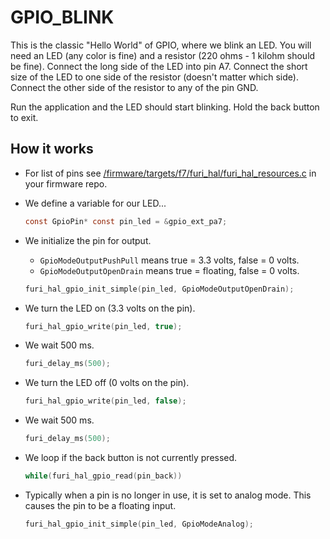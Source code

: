 # GPIO_BLINK
This is the classic "Hello World" of GPIO, where we blink an LED.  You will need an LED (any color is fine) and a resistor (220 ohms - 1 kilohm should be fine).  Connect the long side of the LED into pin A7.  Connect the short size of the LED to one side of the resistor (doesn't matter which side).  Connect the other side of the resistor to any of the pin GND.

Run the application and the LED should start blinking.  Hold the back button to exit.

## How it works
- For list of pins see [/firmware/targets/f7/furi_hal/furi_hal_resources.c](https://github.com/flipperdevices/flipperzero-firmware/blob/dev/firmware/targets/f7/furi_hal/furi_hal_resources.c) in your firmware repo.

- We define a variable for our LED...
  ```c
  const GpioPin* const pin_led = &gpio_ext_pa7;
  ```

- We initialize the pin for output.
  - ``GpioModeOutputPushPull`` means true = 3.3 volts, false = 0 volts.
  - ``GpioModeOutputOpenDrain`` means true = floating, false = 0 volts.
  ```c
  furi_hal_gpio_init_simple(pin_led, GpioModeOutputOpenDrain);
  ```

- We turn the LED on (3.3 volts on the pin).
  ```c
  furi_hal_gpio_write(pin_led, true);
  ```

- We wait 500 ms.
  ```c
  furi_delay_ms(500);
  ```

- We turn the LED off (0 volts on the pin).
  ```c
  furi_hal_gpio_write(pin_led, false);
  ```

- We wait 500 ms.
  ```c
  furi_delay_ms(500);
  ```

- We loop if the back button is not currently pressed.
  ```c
  while(furi_hal_gpio_read(pin_back))
  ```

- Typically when a pin is no longer in use, it is set to analog mode.  This causes the pin to be a floating input.
  ```c
  furi_hal_gpio_init_simple(pin_led, GpioModeAnalog);
  ```

